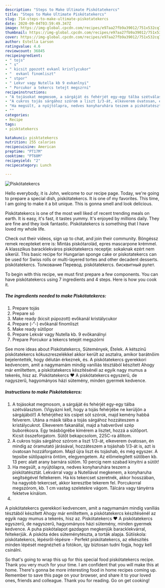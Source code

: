 ```yaml
---
description: "Steps to Make Ultimate Piskótatekercs"
title: "Steps to Make Ultimate Piskótatekercs"
slug: 714-steps-to-make-ultimate-piskotatekercs
date: 2020-09-04T03:59:49.347Z
image: https://img-global.cpcdn.com/recipes/e97aa27fb9a39012/751x532cq70/piskotatekercs-recept-foto.jpg
thumbnail: https://img-global.cpcdn.com/recipes/e97aa27fb9a39012/751x532cq70/piskotatekercs-recept-foto.jpg
cover: https://img-global.cpcdn.com/recipes/e97aa27fb9a39012/751x532cq70/piskotatekercs-recept-foto.jpg
author: Estella Larson
ratingvalue: 4.6
reviewcount: 36845
recipeingredient:
- " tojs"
- " s"
- " kicsit ppozott evkanl kristlycukor"
- "  evkanl finomliszt"
- " stpor"
- " Lekvr vagy Nutella kb 9 evkanlnyi"
- " Porcukor a tekercs tetejt megszrni"
recipeinstructions:
- "A tojásokat megmosom, a sárgáját és fehérjét egy-egy tálba szétválasztom. (Vigyázni kell, hogy a tojás fehérjébe ne kerüljön a sárgájából!) A fehérjéhez kis csipet sót szórok, majd kemény habbá felverem. Utána a másik tálba a tojás sárgához hozzáteszem a kristálycukrot. Elkeverem fakanállal, majd a habverővel szép buborékosra. Egy teásbögrébe kimérem a lisztet, hozzá a sütőport. Kicsit összeforgatom. Sütőt bekapcsolom, 225C-ra állítom."
- "A cukros tojás sárgához szórom a liszt 1/3-át, elkeverem óvatosan, én mindig az óramutató járásával, hozzáteszem a tojáshab 1/3-át is, azt is óvatosan hozzáforgatom. Majd újra liszt és tojáshab, és még egyszer. A tepsibe sütőpapírra öntöm, elegyengetem. Az előmelegített sütőben kb. 13 perc alatt arany barnára sütöm. 10 percig nem szabad kinyitni a sütőt!"
- "Ha megsült, a nyújtólapra, nedves konyharuhára teszem a piskótatésztát. Lekvárral vagy a Nutellával megkenem, a konyharuha segítségével feltekerem. Ha kis tekercset szeretnék, akkor hosszában, ha nagyobb tekercset, akkor keresztbe tekerem fel. Porcukorral megszórom, kb. 1 cm vastag szeletekre vágom. Tálcára vagy tányérra fektetve kínálom."
- ""
categories:
- Recipe
tags:
- pisktatekercs

katakunci: pisktatekercs 
nutrition: 255 calories
recipecuisine: American
preptime: "PT17M"
cooktime: "PT60M"
recipeyield: "2"
recipecategory: Lunch

---
```



![Piskótatekercs](https://img-global.cpcdn.com/recipes/e97aa27fb9a39012/751x532cq70/piskotatekercs-recept-foto.jpg)

Hello everybody, it is John, welcome to our recipe page. Today, we're going to prepare a special dish, piskótatekercs. It is one of my favorites. This time, I am going to make it a bit unique. This is gonna smell and look delicious.

Piskótatekercs is one of the most well liked of recent trending meals on earth. It is easy, it's fast, it tastes yummy. It's enjoyed by millions daily. They are fine and they look fantastic. Piskótatekercs is something that I have loved my whole life.

Check out their videos, sign up to chat, and join their community. Böngéssz remek recepteket erre is: Mintás piskótarolád, epres mascarpone krémmel. A klasszikus baracklekváros piskótatekercs receptje: sokaknak ezért nem sikerül. This basic recipe for Hungarian sponge cake or piskotatekercs can be used for Swiss rolls or multi-layered tortes and other decadent desserts. piskótatekercs. Толкование Перевод. piskótatekercs. бисквитный рулет.


To begin with this recipe, we must first prepare a few components. You can have piskótatekercs using 7 ingredients and 4 steps. Here is how you cook it.

<!--inarticleads1-->

##### The ingredients needed to make Piskótatekercs:

1. Prepare  tojás
1. Prepare  só
1. Make ready  (kicsit púpozott) evőkanál kristálycukor
1. Prepare  (-“-) evőkanál finomliszt
1. Make ready  sütőpor
1. Prepare  Lekvár vagy Nutella kb. 9 evőkanálnyi
1. Prepare  Porcukor a tekercs tetejét megszórni


See more ideas about Piskótatekercs, Sütemények, Ételek. A kétszínű piskótatekercs kókuszreszelékkel akkor került az asztalra, amikor barátnőim bejelentették, hogy délután érkeznek, és. A piskótatekercs gyerekkori kedvencem, amit a nagymamám mindig vaníliás tésztából készített Ahogy már említettem, a piskótatekercs készítésénél az egyik nagy mumus a tekerés, hisz az. Piskótatekercs ❤️ A piskótatekercs egyszerű, de nagyszerű, hagyományos házi sütemény, minden gyermek kedvence. 

<!--inarticleads2-->

##### Instructions to make Piskótatekercs:

1. A tojásokat megmosom, a sárgáját és fehérjét egy-egy tálba szétválasztom. (Vigyázni kell, hogy a tojás fehérjébe ne kerüljön a sárgájából!) A fehérjéhez kis csipet sót szórok, majd kemény habbá felverem. Utána a másik tálba a tojás sárgához hozzáteszem a kristálycukrot. Elkeverem fakanállal, majd a habverővel szép buborékosra. Egy teásbögrébe kimérem a lisztet, hozzá a sütőport. Kicsit összeforgatom. Sütőt bekapcsolom, 225C-ra állítom.
1. A cukros tojás sárgához szórom a liszt 1/3-át, elkeverem óvatosan, én mindig az óramutató járásával, hozzáteszem a tojáshab 1/3-át is, azt is óvatosan hozzáforgatom. Majd újra liszt és tojáshab, és még egyszer. A tepsibe sütőpapírra öntöm, elegyengetem. Az előmelegített sütőben kb. 13 perc alatt arany barnára sütöm. 10 percig nem szabad kinyitni a sütőt!
1. Ha megsült, a nyújtólapra, nedves konyharuhára teszem a piskótatésztát. Lekvárral vagy a Nutellával megkenem, a konyharuha segítségével feltekerem. Ha kis tekercset szeretnék, akkor hosszában, ha nagyobb tekercset, akkor keresztbe tekerem fel. Porcukorral megszórom, kb. 1 cm vastag szeletekre vágom. Tálcára vagy tányérra fektetve kínálom.
1. 


A piskótatekercs gyerekkori kedvencem, amit a nagymamám mindig vaníliás tésztából készített Ahogy már említettem, a piskótatekercs készítésénél az egyik nagy mumus a tekerés, hisz az. Piskótatekercs ❤️ A piskótatekercs egyszerű, de nagyszerű, hagyományos házi sütemény, minden gyermek kedvence. A puha piskótalapot gazdagon megkenjük baracklekvárral, feltekerjük. A piskóta édes süteménytészta, a torták alapja. Sütiiskola: piskótatekercs, lépésről-lépésre - Perfekt piskótatekercs, az elkészítés minden lépését megnézheti a fotókon, így biztosan tudni fogja, hogy kell csinálni. 

So that's going to wrap this up for this special food piskótatekercs recipe. Thank you very much for your time. I am confident that you will make this at home. There's gonna be more interesting food in home recipes coming up. Remember to save this page on your browser, and share it to your loved ones, friends and colleague. Thank you for reading. Go on get cooking!
